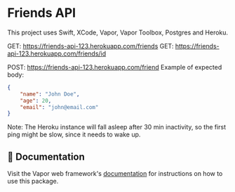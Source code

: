 # Friends API

This project uses Swift, XCode, Vapor, Vapor Toolbox, Postgres and Heroku.

GET: https://friends-api-123.herokuapp.com/friends
GET: https://friends-api-123.herokuapp.com/friends/id

POST: https://friends-api-123.herokuapp.com/friend
Example of expected body:
```json
{
    "name": "John Doe",
    "age": 20,
    "email": "john@email.com"
}
```

Note: The Heroku instance will fall asleep after 30 min inactivity, so the first ping might be slow, since it needs to wake up.

## 📖 Documentation

Visit the Vapor web framework's [documentation](http://docs.vapor.codes) for instructions on how to use this package.


